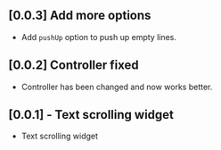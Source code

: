 ## [0.0.3] Add more options

- Add `pushUp` option to push up empty lines.

## [0.0.2] Controller fixed

- Controller has been changed and now works better.

## [0.0.1] - Text scrolling widget

- Text scrolling widget
